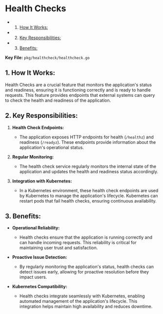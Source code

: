 # Health Checks
<!-- vscode-markdown-toc -->
* 1. [How It Works:](#HowItWorks:)
* 2. [Key Responsibilities:](#KeyResponsibilities:)
* 3. [Benefits:](#Benefits:)

<!-- vscode-markdown-toc-config
	numbering=true
	autoSave=true
	/vscode-markdown-toc-config -->
<!-- /vscode-markdown-toc -->

**Key File:** `pkg/healthcheck/healthcheck.go`

##  1. <a name='HowItWorks:'></a>How It Works:

Health Checks are a crucial feature that monitors the application's status and readiness, ensuring it is functioning correctly and is ready to handle requests. This feature provides endpoints that external systems can query to check the health and readiness of the application.

##  2. <a name='KeyResponsibilities:'></a>Key Responsibilities:

1. **Health Check Endpoints:**
   - The application exposes HTTP endpoints for health (`/healthz`) and readiness (`/readyz`). These endpoints provide information about the application's operational status.

2. **Regular Monitoring:**
   - The health check service regularly monitors the internal state of the application and updates the health and readiness status accordingly.

3. **Integration with Kubernetes:**
   - In a Kubernetes environment, these health check endpoints are used by Kubernetes to manage the application's lifecycle. Kubernetes can restart pods that fail health checks, ensuring continuous availability.

##  3. <a name='Benefits:'></a>Benefits:

- **Operational Reliability:**
  - Health checks ensure that the application is running correctly and can handle incoming requests. This reliability is critical for maintaining user trust and satisfaction.

- **Proactive Issue Detection:**
  - By regularly monitoring the application's status, health checks can detect issues early, allowing for proactive resolution before they impact users.

- **Kubernetes Compatibility:**
  - Health checks integrate seamlessly with Kubernetes, enabling automated management of the application's lifecycle. This integration helps maintain high availability and reduces downtime.

